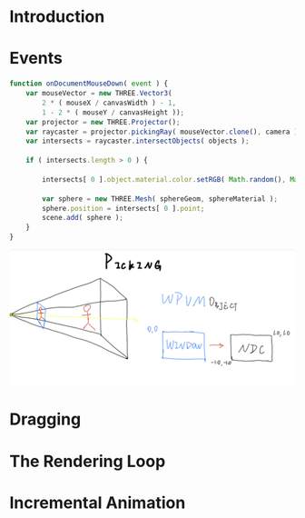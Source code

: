 # Introduction

# Events
```js
function onDocumentMouseDown( event ) {
    var mouseVector = new THREE.Vector3(
        2 * ( mouseX / canvasWidth ) - 1,
        1 - 2 * ( mouseY / canvasHeight ));
    var projector = new THREE.Projector();
    var raycaster = projector.pickingRay( mouseVector.clone(), camera );
    var intersects = raycaster.intersectObjects( objects );

	if ( intersects.length > 0 ) {

		intersects[ 0 ].object.material.color.setRGB( Math.random(), Math.random(), Math.random() );

		var sphere = new THREE.Mesh( sphereGeom, sphereMaterial );
		sphere.position = intersects[ 0 ].point;
		scene.add( sphere );
	}
}
```
![picking](./note-pictures/picking.jpg)

# Dragging

# The Rendering Loop

# Incremental Animation

